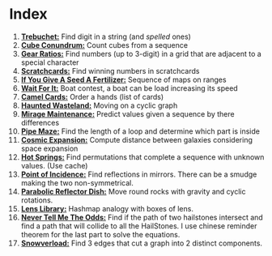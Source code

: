 # Index

1. **[Trebuchet:](https://adventofcode.com/2023/day/1)** Find digit in a string (and *spelled* ones)
2. **[Cube Conundrum:](https://adventofcode.com/2023/day/2)** Count cubes from a sequence
3. **[Gear Ratios:](https://adventofcode.com/2023/day/3)** Find numbers (up to 3-digit) in a grid that are adjacent to a special character
4. **[Scratchcards:](https://adventofcode.com/2023/day/4)** Find winning numbers in scratchcards
5. **[If You Give A Seed A Fertilizer:](https://adventofcode.com/2023/day/5)** Sequence of maps on ranges
6. **[Wait For It:](https://adventofcode.com/2023/day/6)** Boat contest, a boat can be load increasing its speed
7. **[Camel Cards:](https://adventofcode.com/2023/day/7)** Order a hands (list of cards)
8. **[Haunted Wasteland:](https://adventofcode.com/2023/day/8)** Moving on a cyclic graph
9. **[Mirage Maintenance:](https://adventofcode.com/2023/day/9)** Predict values given a sequence by there differences
10. **[Pipe Maze:](https://adventofcode.com/2023/day/10)** Find the length of a loop and determine which part is inside
11. **[Cosmic Expansion:](https://adventofcode.com/2023/day/11)** Compute distance between galaxies considering space expansion
12. **[Hot Springs:](https://adventofcode.com/2023/day/12)** Find permutations that complete a sequence with unknown values. (Use cache)
13. **[Point of Incidence:](https://adventofcode.com/2023/day/13)** Find reflections in mirrors. There can be a smudge making the two non-symmetrical.
14. **[Parabolic Reflector Dish:](https://adventofcode.com/2023/day/14)** Move round rocks with gravity and cyclic rotations.
15. **[Lens Library:](https://adventofcode.com/2023/day/15)** Hashmap analogy with boxes of lens.
24. **[Never Tell Me The Odds:](https://adventofcode.com/2023/day/24)** Find if the path of two hailstones intersect and find a path that will collide to all the HailStones. I use chinese reminder theorem for the last part to solve the equations.
25. **[Snowverload:](https://adventofcode.com/2023/day/24)** Find 3 edges that cut a graph into 2 distinct components.